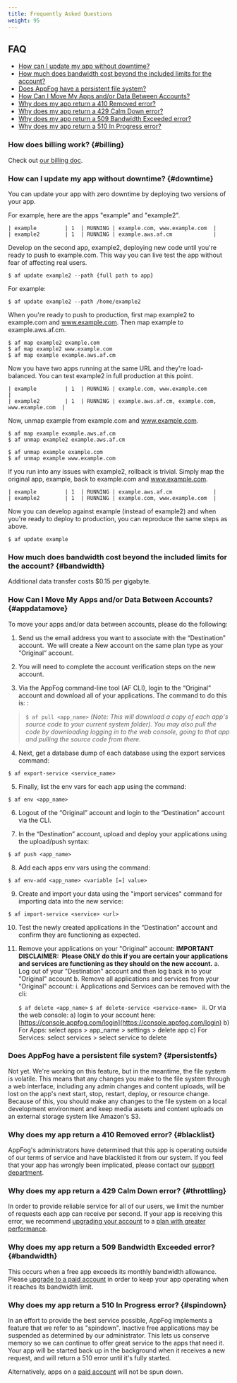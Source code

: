 ```yaml
---
title: Frequently Asked Questions
weight: 95
---
```

## FAQ

* [How can I update my app without downtime?](#downtime)
* [How much does bandwidth cost beyond the included limits for the account?](#bandwidth)
* [Does AppFog have a persistent file system?](#persistentfs)
* [How Can I Move My Apps and/or Data Between Accounts?](#appdatamove)
* [Why does my app return a 410 Removed error?](#blacklist)
* [Why does my app return a 429 Calm Down error?](#throttling)
* [Why does my app return a 509 Bandwidth Exceeded error?](#bandwidth)
* [Why does my app return a 510 In Progress error?](#spindown)

### How does billing work? {#billing}

Check out [our billing doc](/billing).

### How can I update my app without downtime? {#downtime}

You can update your app with zero downtime by deploying two versions of your app.

For example, here are the apps "example" and "example2".

    | example         | 1  | RUNNING | example.com, www.example.com  |
    | example2        | 1  | RUNNING | example.aws.af.cm             |

Develop on the second app, example2, deploying new code until you're ready to push to example.com. This way you can live test the app without fear of affecting real users. 

    $ af update example2 --path {full path to app}

For example:

    $ af update example2 --path /home/example2

When you're ready to push to production, first map example2 to example.com and www.example.com. Then map example to example.aws.af.cm.

    $ af map example2 example.com 
    $ af map example2 www.example.com 
    $ af map example example.aws.af.cm 

Now you have two apps running at the same URL and they're load-balanced. You can test example2 in full production at this point.

    | example         | 1  | RUNNING | example.com, www.example.com                     |
    | example2        | 1  | RUNNING | example.aws.af.cm, example.com, www.example.com  |

Now, unmap example from example.com and www.example.com.

    $ af map example example.aws.af.cm 
    $ af unmap example2 example.aws.af.cm 

    $ af unmap example example.com 
    $ af unmap example www.example.com 

If you run into any issues with example2, rollback is trivial. Simply map the original app, example, back to example.com and www.example.com. 

    | example         | 1  | RUNNING | example.aws.af.cm             |
    | example2        | 1  | RUNNING | example.com, www.example.com  |

 Now you can develop against example (instead of example2) and when you're ready to deploy to production, you can reproduce the same steps as above.

    $ af update example

### How much does bandwidth cost beyond the included limits for the account? {#bandwidth}

Additional data transfer costs $0.15 per gigabyte.

### How Can I Move My Apps and/or Data Between Accounts? {#appdatamove}

To move your apps and/or data between accounts, please do the following:

1. Send us the email address you want to associate with the “Destination” account.  We will create a New account on the same plan type as your “Original” account.

2. You will need to complete the account verification steps on the new account.

3. Via the AppFog command-line tool (AF CLI), login to the “Original” account and download all of your applications. The command to do this is: :
> `$ af pull <app_name>`
> *(Note: This will download a copy of each app's source code to your current system folder).*
> *You may also pull the code by downloading logging in to the web console, going to that app and pulling the source code from there. *

4. Next, get a database dump of each database using the export services command:

`$ af export-service <service_name>`

5. Finally, list the env vars for each app using the command:

`$ af env <app_name>`

6. Logout of the “Original” account and login to the “Destination” account via the CLI.

7. In the “Destination” account, upload and deploy your applications using the upload/push syntax:

`$ af push <app_name>`

8. Add each apps env vars using the command:

`$ af env-add <app_name> <variable [=] value>`

9. Create and import your data using the "import services" command for importing data into the new service:

`$ af import-service <service> <url>`
    
10. Test the newly created applications in the “Destination” account and confirm they are functioning as expected.

 11. Remove your applications on your "Original" account: **IMPORTANT DISCLAIMER:  Please ONLY do this if you are certain your applications and services are functioning as they should on the new account.**
    a.  Log out of your "Destination" account and then log back in to your "Original" account
    b.  Remove all applications and services from your "Original" account:
        i. Applications and Services can be removed with the cli:

        `$ af delete <app_name>`
        `$ af delete-service <service-name>`
         
        ii. Or via the web console:
            a) login to your account here: [https://console.appfog.com/login](https://console.appfog.com/login)
            b) For Apps: select apps > app_name > settings > delete app
            c) For Services: select services > select service to delete

### Does AppFog have a persistent file system? {#persistentfs}

Not yet. We're working on this feature, but in the meantime, the file system is volatile. This means that any changes you make to the file system through a web interface, including any admin changes and content uploads, will be lost on the app's next start, stop, restart, deploy, or resource change. Because of this, you should make any changes to the file system on a local development environment and keep media assets and content uploads on an external storage system like Amazon's S3. 

### Why does my app return a 410 Removed error? {#blacklist}

AppFog's administrators have determined that this app is operating outside of our terms of service and have blacklisted it from our system. If you feel that your app has wrongly been implicated, please contact our [support department](https://support.appfog.com/).

### Why does my app return a 429 Calm Down error? {#throttling}

In order to provide reliable service for all of our users, we limit the number of requests each app can receive per second. If your app is receiving this error, we recommend [upgrading your account](https://console.appfog.com/#plans) to a [plan with greater performance](https://www.appfog.com/pricing/).

### Why does my app return a 509 Bandwidth Exceeded error? {#bandwidth}

This occurs when a free app exceeds its monthly bandwidth allowance. Please [upgrade to a paid account](https://console.appfog.com/#plans) in order to keep your app operating when it reaches its bandwidth limit.

### Why does my app return a 510 In Progress error? {#spindown}

In an effort to provide the best service possible, AppFog implements a feature that we refer to as "spindown". Inactive free applications may be suspended as determined by our administrator. This lets us conserve memory so we can continue to offer great service to the apps that need it. Your app will be started back up in the background when it receives a new request, and will return a 510 error until it's fully started.

Alternatively, apps on a [paid account](https://www.appfog.com/pricing/) will not be spun down.
